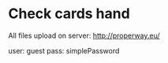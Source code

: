 Check cards hand
========================

All files upload on server: http://properway.eu/

user: guest
pass: simplePassword